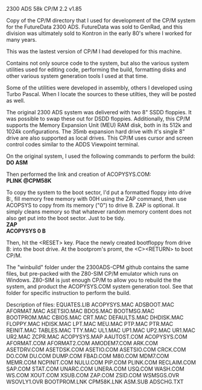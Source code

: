 2300 ADS 58k CP/M 2.2 v1.85

Copy of the CP/M directory that I used for development of the CP/M system for the
FutureData 2300 ADS. FutureData was sold to GenRad, and this division was ultimately
sold to Kontron in the early 80's where I worked for many years.

This was the lastest version of CP/M I had developed for this machine.

Contains not only source code to the system, but also the various system utilities
used for editing code, performing the build, formatting disks and other various
system generation tools I used at that time.

Some of the utilities were developed in assembly, others I developed using Turbo Pascal.
When I locate the sources to these utilties, they will be posted as well.

The original 2300 ADS system was delivered with two 8" SSDD floppies. It was possible
to swap these out for DSDD floppies. Additionally, this CP/M supports the Memory
Expansion Unit (MEU) RAM disk, both in its 512k and 1024k configurations. The 35mb
expansion hard drive with it's single 8" drive are also supported as local drives. This
CP/M uses cursor and screen control codes similar to the ADDS Viewpoint terminal.

On the original system, I used the following commands to perform the build:<br>
<b>DO ASM</b><br>

Then performed the link and creation of ACOPYSYS.COM:<br>
<b>PLINK @CPM58K</b><br>

To copy the system to the boot sector, I'd put a formatted floppy into drive B:,
fill memory free memory with 00H using the ZAP command, then use ACOPSYS to copy
from its memory ("0") to drive B. ZAP is optional. It simply cleans memory so that
whatever random memory content does not also get put into the boot sector. Just to
be tidy.<br>
<b>ZAP</b><br>
<b>ACOPYSYS 0 B</b><br>

Then, hit the \<RESET\> key. Place the newly created bootfloppy from drive B: into the
boot drive. At the bootprom's promt, the \<C\>\<RETURN\> to boot CP/M.

The "winbuild" folder under the 2300ADS-CPM github contains the same files, but pre-packed
with the Z80-SIM CP/M emulator which runs on Windows. Z80-SIM is just enough CP/M to
allow you to rebuild the the system, and product the ACOPYSYS.COM system generation
tool. See that folder for specific instruction to perform the build.

Description of files:
EQUATES.LIB
ACOPYSYS.MAC
ADSBOOT.MAC
AFORMAT.MAC
ASETSIO.MAC
BDOS.MAC
BOOTMSG.MAC
BOOTPROM.MAC
CBIOS.MAC
CRT.MAC
DEFAULTS.MAC
DHDISK.MAC
FLOPPY.MAC
HDISK.MAC
LPT.MAC
MEU.MAC
PTP.MAC
PTR.MAC
REINIT.MAC
TABLES.MAC
TTY.MAC
UL1.MAC
UP1.MAC
UP2.MAC
UR1.MAC
UR2.MAC
ZCPR.MAC
ACOPYSYS.MAP
AAUTOST.COM
ACOPYSYS.COM
AFORMAT.COM
AFORMAT2.COM
AMODEM7.COM
ARK.COM
ASETDRV.COM
ASETDSK.COM
ASETIO.COM
ASETSIO.COM
CRCK.COM
DO.COM
DU.COM
DUMP.COM
FBAD.COM
M80.COM
MDM7.COM
MEMR.COM
NCPINIT.COM
NULU.COM
PIP.COM
PLINK.COM
RECLAIM.COM
SAP.COM
STAT.COM
UNARC.COM
UNERA.COM
USQ.COM
WASH.COM
WS.COM
XOUT.COM
XSUB.COM
ZAP.COM
ZSID.COM
WSMSGS.OVR
WSOVLY1.OVR
BOOTPROM.LNK
CPM58K.LNK
ASM.SUB
ADSCHG.TXT
